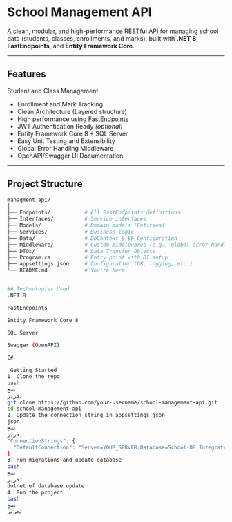 # School Management API

A clean, modular, and high-performance RESTful API for managing school data (students, classes, enrollments, and marks), built with **.NET 8**, **FastEndpoints**, and **Entity Framework Core**.

---

##  Features

 Student and Class Management
-  Enrollment and Mark Tracking
-  Clean Architecture (Layered structure)
-  High performance using [FastEndpoints](https://fast-endpoints.com/)
-  JWT Authentication Ready *(optional)*
-  Entity Framework Core 8 + SQL Server
-  Easy Unit Testing and Extensibility
-  Global Error Handling Middleware
- OpenAPI/Swagger UI Documentation

---

##  Project Structure

```bash
managment_api/
│
├── Endpoints/           # All FastEndpoints definitions
├── Interfaces/          # Service interfaces
├── Models/              # Domain models (Entities)
├── Services/            # Business logic
├── Data/                # DbContext & EF Configuration
├── Middleware/          # Custom middlewares (e.g., global error handling)
├── DTOs/                # Data Transfer Objects
├── Program.cs           # Entry point with DI setup
├── appsettings.json     # Configuration (DB, logging, etc.)
└── README.md            # You're here


## Technologies Used
.NET 8

FastEndpoints

Entity Framework Core 8

SQL Server

Swagger (OpenAPI)

C#

 Getting Started
1. Clone the repo
bash
نسخ
تحرير
git clone https://github.com/your-username/school-management-api.git
cd school-management-api
2. Update the connection string in appsettings.json
json
نسخ
تحرير
"ConnectionStrings": {
  "DefaultConnection": "Server=YOUR_SERVER;Database=School-DB;Integrated Security=True;TrustServerCertificate=True"
}
3. Run migrations and update database
bash
نسخ
تحرير
dotnet ef database update
4. Run the project
bash
نسخ
تحرير

